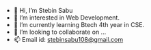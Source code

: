 - 👋 Hi, I’m Stebin Sabu 
- 👀 I’m interested in Web Development.
- 🌱 I’m currently learning Btech 4th year in CSE.
- 💞️ I’m looking to collaborate on ...
- 📫 Email id: stebinsabu108@gmail.com

<!---
stebin720/stebin720 is a ✨ special ✨ repository because its `README.md` (this file) appears on your GitHub profile.
You can click the Preview link to take a look at your changes.
--->
